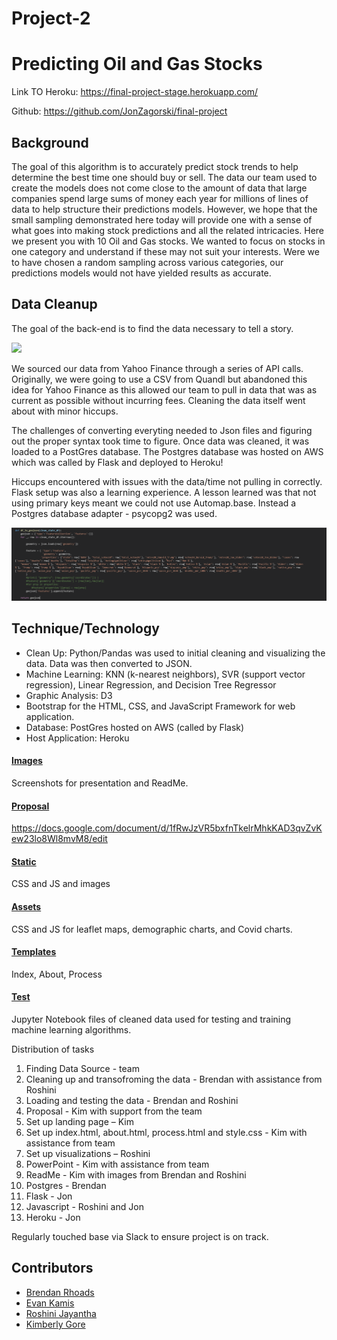 # Project-2
# Predicting Oil and Gas Stocks
Link TO Heroku: https://final-project-stage.herokuapp.com/

Github: https://github.com/JonZagorski/final-project


## Background
The goal of this algorithm is to accurately predict stock trends to help determine the best time one should buy or sell. The data our team used to create the models does not come close to the amount of data that large companies spend large sums of money each year for millions of lines of data to help structure their predictions models.  However, we hope that the small sampling demonstrated here today will provide one with a sense of what goes into making stock predictions and all the related intricacies. Here we present you with 10 Oil and Gas stocks. We wanted to focus on stocks in one category and understand if these may not suit your interests. Were we to have chosen a random sampling across various categories, our predictions models would not have yielded results as accurate.



## Data Cleanup
The goal of the back-end is to find the data necessary to tell a story. 

![](https://github.com/JonZagorski/final-project/blob/main/screenshots/main.PNG)

We sourced our data from Yahoo Finance through a series of API calls. Originally, we were going to use a CSV from Quandl but abandoned this idea for Yahoo Finance as this allowed our team to pull in data that was as current as possible without incurring fees. Cleaning the data itself went about with minor hiccups.  

The challenges of converting everyting needed to Json files and figuring out the proper syntax took time to figure.  Once data was cleaned, it was loaded to a PostGres database. The Postgres database was hosted on AWS which was called by Flask and deployed to Heroku!

Hiccups encountered with issues with the data/time not pulling in correctly. Flask setup was also a learning experience.  A lesson learned was that not using primary keys meant we could not use Automap.base. Instead a Postgres database adapter - psycopg2 was used. 

![](https://github.com/KGore12/Group_Project_2/blob/main/Images/GeoJSON_function.PNG)

## Technique/Technology 
* Clean Up:  Python/Pandas was used to initial cleaning and visualizing the data. Data was then converted to JSON.
* Machine Learning:  KNN (k-nearest neighbors), SVR (support vector regression), Linear Regression, and Decision Tree Regressor
* Graphic Analysis: D3
* Bootstrap for the HTML, CSS, and JavaScript Framework for web application.
* Database: PostGres hosted on AWS (called by Flask)
* Host Application:  Heroku


#### [Images](Images)
Screenshots for presentation and ReadMe.

#### [Proposal](Proposal)
https://docs.google.com/document/d/1fRwJzVR5bxfnTkelrMhkKAD3qvZvKew23lo8Wl8mvM8/edit

#### [Static](Static)
CSS and JS and images

#### [Assets](assets)
CSS and JS for leaflet maps, demographic charts, and Covid charts.

#### [Templates](templates)
Index, About, Process 

#### [Test](test)
Jupyter Notebook files of cleaned data used for testing and training machine learning algorithms.




Distribution of tasks
1.	Finding Data Source - team
2.	Cleaning up and transofroming the data - Brendan with assistance from Roshini
3.	Loading and testing the data - Brendan and Roshini 
4.	Proposal - Kim with support from the team
5.	Set up landing page – Kim
6.	Set up index.html, about.html, process.html and style.css - Kim with assistance from team
7.  Set up visualizations – Roshini
8.	PowerPoint - Kim with assistance from team
9. ReadMe - Kim with images from Brendan and Roshini
10. Postgres - Brendan
11. Flask - Jon
12.	Javascript - Roshini and Jon
13. Heroku - Jon

Regularly touched base via Slack to ensure project is on track.

## Contributors
* [Brendan Rhoads](https://github.com/BRhoads1155)
* [Evan Kamis](https://github.com/EvanK215/)
* [Roshini Jayantha](https://github.com/RoshiniGau/)
* [Kimberly Gore](https://github.com/KGore12)
